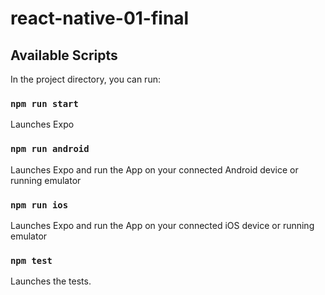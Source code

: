 # react-native-01-final

## Available Scripts

In the project directory, you can run:

### `npm run start`

Launches Expo

### `npm run android`

Launches Expo and run the App on your connected Android device or running emulator

### `npm run ios`

Launches Expo and run the App on your connected iOS device or running emulator

### `npm test`

Launches the tests.
